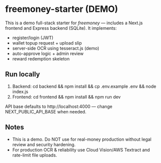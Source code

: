 # freemoney-starter (DEMO)

This is a demo full-stack starter for *freemoney* — includes a Next.js frontend and Express backend (SQLite). It implements:
- register/login (JWT)
- wallet topup request + upload slip
- server-side OCR using tesseract.js (demo)
- auto-approve logic + admin review
- reward redemption skeleton

## Run locally
1. Backend: cd backend && npm install && cp .env.example .env && node index.js
2. Frontend: cd frontend && npm install && npm run dev

API base defaults to http://localhost:4000 — change NEXT_PUBLIC_API_BASE when needed.

## Notes
- This is a demo. Do NOT use for real-money production without legal review and security hardening.
- For production OCR & reliability use Cloud Vision/AWS Textract and rate-limit file uploads.
